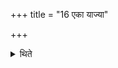 +++
title = "16 एका याज्या"

+++

<details><summary>थिते</summary>

16. One offering verse for each.
</details>
